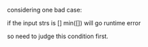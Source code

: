 considering one bad case:

if the input strs is []
	min([]) will go runtime error

so need to judge this condition first.
